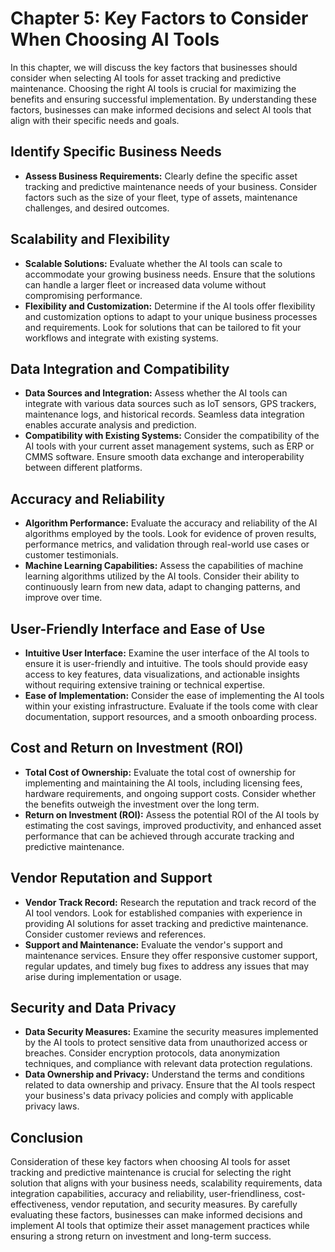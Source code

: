 Chapter 5: Key Factors to Consider When Choosing AI Tools
=========================================================

In this chapter, we will discuss the key factors that businesses should consider when selecting AI tools for asset tracking and predictive maintenance. Choosing the right AI tools is crucial for maximizing the benefits and ensuring successful implementation. By understanding these factors, businesses can make informed decisions and select AI tools that align with their specific needs and goals.

Identify Specific Business Needs
--------------------------------

* **Assess Business Requirements:** Clearly define the specific asset tracking and predictive maintenance needs of your business. Consider factors such as the size of your fleet, type of assets, maintenance challenges, and desired outcomes.

Scalability and Flexibility
---------------------------

* **Scalable Solutions:** Evaluate whether the AI tools can scale to accommodate your growing business needs. Ensure that the solutions can handle a larger fleet or increased data volume without compromising performance.
* **Flexibility and Customization:** Determine if the AI tools offer flexibility and customization options to adapt to your unique business processes and requirements. Look for solutions that can be tailored to fit your workflows and integrate with existing systems.

Data Integration and Compatibility
----------------------------------

* **Data Sources and Integration:** Assess whether the AI tools can integrate with various data sources such as IoT sensors, GPS trackers, maintenance logs, and historical records. Seamless data integration enables accurate analysis and prediction.
* **Compatibility with Existing Systems:** Consider the compatibility of the AI tools with your current asset management systems, such as ERP or CMMS software. Ensure smooth data exchange and interoperability between different platforms.

Accuracy and Reliability
------------------------

* **Algorithm Performance:** Evaluate the accuracy and reliability of the AI algorithms employed by the tools. Look for evidence of proven results, performance metrics, and validation through real-world use cases or customer testimonials.
* **Machine Learning Capabilities:** Assess the capabilities of machine learning algorithms utilized by the AI tools. Consider their ability to continuously learn from new data, adapt to changing patterns, and improve over time.

User-Friendly Interface and Ease of Use
---------------------------------------

* **Intuitive User Interface:** Examine the user interface of the AI tools to ensure it is user-friendly and intuitive. The tools should provide easy access to key features, data visualizations, and actionable insights without requiring extensive training or technical expertise.
* **Ease of Implementation:** Consider the ease of implementing the AI tools within your existing infrastructure. Evaluate if the tools come with clear documentation, support resources, and a smooth onboarding process.

Cost and Return on Investment (ROI)
-----------------------------------

* **Total Cost of Ownership:** Evaluate the total cost of ownership for implementing and maintaining the AI tools, including licensing fees, hardware requirements, and ongoing support costs. Consider whether the benefits outweigh the investment over the long term.
* **Return on Investment (ROI):** Assess the potential ROI of the AI tools by estimating the cost savings, improved productivity, and enhanced asset performance that can be achieved through accurate tracking and predictive maintenance.

Vendor Reputation and Support
-----------------------------

* **Vendor Track Record:** Research the reputation and track record of the AI tool vendors. Look for established companies with experience in providing AI solutions for asset tracking and predictive maintenance. Consider customer reviews and references.
* **Support and Maintenance:** Evaluate the vendor's support and maintenance services. Ensure they offer responsive customer support, regular updates, and timely bug fixes to address any issues that may arise during implementation or usage.

Security and Data Privacy
-------------------------

* **Data Security Measures:** Examine the security measures implemented by the AI tools to protect sensitive data from unauthorized access or breaches. Consider encryption protocols, data anonymization techniques, and compliance with relevant data protection regulations.
* **Data Ownership and Privacy:** Understand the terms and conditions related to data ownership and privacy. Ensure that the AI tools respect your business's data privacy policies and comply with applicable privacy laws.

Conclusion
----------

Consideration of these key factors when choosing AI tools for asset tracking and predictive maintenance is crucial for selecting the right solution that aligns with your business needs, scalability requirements, data integration capabilities, accuracy and reliability, user-friendliness, cost-effectiveness, vendor reputation, and security measures. By carefully evaluating these factors, businesses can make informed decisions and implement AI tools that optimize their asset management practices while ensuring a strong return on investment and long-term success.
